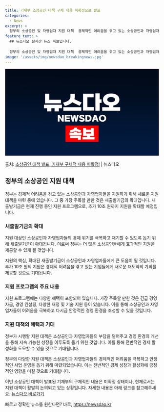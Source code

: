 ```yaml
---
title: 기재부 소상공인 대책 구체 내용 미확정으로 발표
categories:
  - News
excerpt: >
  정부의 소상공인 및 자영업자 지원 대책  경제적인 어려움을 겪고 있는 소상공인과 자영업자들을 위해 정부가 새…
feature_text: >
  ## 뉴스다오 실시간 뉴스 속보입니다.

  정부의 소상공인 및 자영업자 지원 대책  경제적인 어려움을 겪고 있는 소상공인과 자영업자들을 위해 정부가 새…
image: '/assets/img/newsdao_breakingnews.jpg'
---
```


![뉴스다오 속보](/assets/img/newsdao_breakingnews.jpg)

<p>출처: <a href="https://newsdao.kr/4513" rel="dofollow">소상공인 대책 발표, 기재부 구체적 내용 미확정!</a> | 뉴스다오</p>

<h2 data-ke-size="size26">정부의 소상공인 지원 대책</h2>

정부는 경제적 어려움을 겪고 있는 소상공인과 자영업자들을 지원하기 위해 새로운 지원 대책을 마련 중에 있습니다. 그 중 가장 주목할 만한 것은 새출발기금의 확대입니다. 새출발기금은 현재 진행 중인 지원 프로그램으로, 추가 10조 원까지 지원을 확대할 예정입니다.

<h3>새출발기금의 확대</h3>
지원 대상인 소상공인과 자영업자들의 경제 위기를 극복하고 재기할 수 있도록 돕기 위해 새출발기금이 확대됩니다. 이로써 정부는 더 많은 소상공인들에게 효과적인 지원을 제공할 수 있게 될 것입니다.

<p data-ke-size="size16">지원의 핵심, 확대된 새출발기금이 소상공인과 자영업자들에게 큰 도움이 될 것입니다. 추가 10조 원의 지원은 경제적 어려움을 겪고 있는 기업들에게 새로운 재도약의 기회를 제공할 것으로 기대됩니다.</p>

<h3>지원 프로그램의 주요 내용</h3>
지원 프로그램에는 다양한 혜택이 포함되어 있습니다. 가장 주목할 만한 것은 긴급 경영 자금, 경영 컨설팅, 다양한 재정 및 기술 지원 등이 있습니다. 이를 통해 소상공인과 자영업자들이 어려움을 극복하고 다시금 안정적인 경영 환경을 조성할 수 있을 것입니다.

<h3>지원 대책의 혜택과 기대</h3>
정부가 시행할 지원 대책은 소상공인과 자영업자들의 부담을 덜어주고 경영 환경의 개선을 통해 지속 가능한 성장을 이루도록 돕기 위한 것입니다. 이를 통해 전반적인 경제 활성화를 도모할 수 있을 것으로 기대됩니다.

<p data-ke-size="size16">정부의 다양한 지원 대책은 소상공인과 자영업자들의 경제적인 어려움을 극복하고 안정적인 사업 운영을 돕기 위해 마련되었습니다. 이는 전반적인 경제 성장과 활성화에 긍정적인 영향을 미칠 것으로 기대됩니다.</p>

이번 소상공인 대책이 발표된 기재부의 구체적인 내용은 미확정 상태이나, 현재로서는 지원 대책이 활발히 논의되고 있는 상황입니다. 자세한 내용은 아래 링크를 참고해주세요. [뉴스다오 바로가기](https://newsdao.kr/4513) 

빠르고 정확한 뉴스를 원한다면? 바로, <a href="https://newsdao.kr" rel="dofollow">https://newsdao.kr</a>


    
